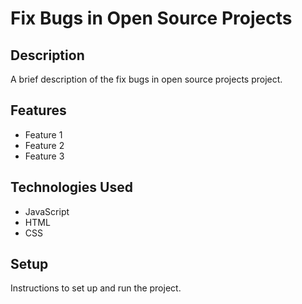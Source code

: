 # Fix Bugs in Open Source Projects

## Description

A brief description of the fix bugs in open source projects project.

## Features

- Feature 1
- Feature 2
- Feature 3

## Technologies Used

- JavaScript
- HTML
- CSS

## Setup

Instructions to set up and run the project.
